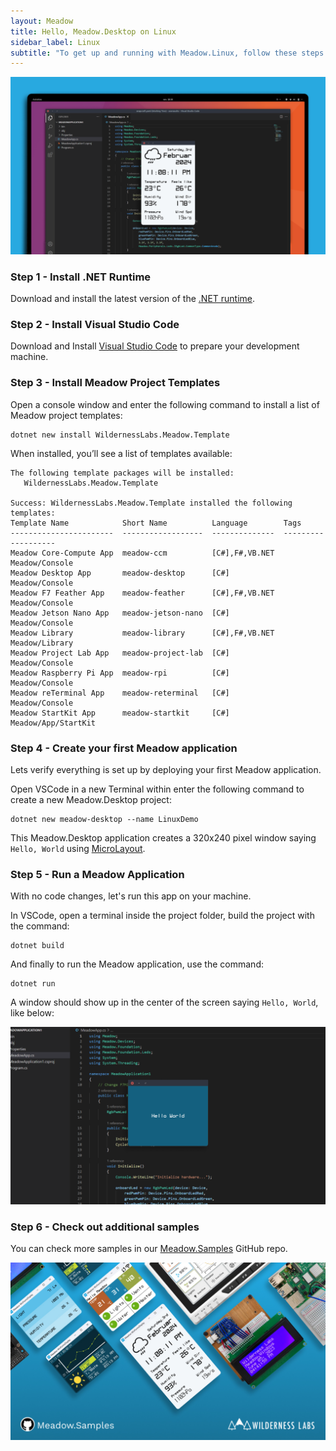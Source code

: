 ```yaml
---
layout: Meadow
title: Hello, Meadow.Desktop on Linux
sidebar_label: Linux
subtitle: "To get up and running with Meadow.Linux, follow these steps:"
---
```


![](wildernesslabs_desktop_getting_started.png)

<Tabs groupId="ide">
  <TabItem value="visualstudiocode" label="Visual Studio Code">

### Step 1 - Install .NET Runtime

Download and install the latest version of the [.NET runtime](https://dotnet.microsoft.com/en-us/download).

### Step 2 - Install Visual Studio Code

Download and Install [Visual Studio Code](https://visualstudio.microsoft.com/) to prepare your development machine.

### Step 3 - Install Meadow Project Templates

Open a console window and enter the following command to install a list of Meadow project templates:

```console
dotnet new install WildernessLabs.Meadow.Template
```

When installed, you’ll see a list of templates available:

```console
The following template packages will be installed:
   WildernessLabs.Meadow.Template

Success: WildernessLabs.Meadow.Template installed the following templates:
Template Name            Short Name          Language        Tags
-----------------------  ------------------  --------------  -------------------
Meadow Core-Compute App  meadow-ccm          [C#],F#,VB.NET  Meadow/Console
Meadow Desktop App       meadow-desktop      [C#]            Meadow/Console
Meadow F7 Feather App    meadow-feather      [C#],F#,VB.NET  Meadow/Console
Meadow Jetson Nano App   meadow-jetson-nano  [C#]            Meadow/Console
Meadow Library           meadow-library      [C#],F#,VB.NET  Meadow/Library
Meadow Project Lab App   meadow-project-lab  [C#]            Meadow/Console
Meadow Raspberry Pi App  meadow-rpi          [C#]            Meadow/Console
Meadow reTerminal App    meadow-reterminal   [C#]            Meadow/Console
Meadow StartKit App      meadow-startkit     [C#]            Meadow/App/StartKit
```

### Step 4 - Create your first Meadow application

Lets verify everything is set up by deploying your first Meadow application. 

Open VSCode in a new Terminal within enter the following command to create a new Meadow.Desktop project:

```console
dotnet new meadow-desktop --name LinuxDemo
```

This Meadow.Desktop application creates a 320x240 pixel window saying `Hello, World` using [MicroLayout](../../../Meadow.Foundation/Libraries_and_Frameworks/MicroLayout/index.md).

### Step 5 - Run a Meadow Application

With no code changes, let's run this app on your machine. 

In VSCode, open a terminal inside the project folder, build the project with the command:

```console
dotnet build
```

And finally to run the Meadow application, use the command:

```console
dotnet run
```

A window should show up in the center of the screen saying `Hello, World`, like below:

![Create new Meadow Application](wildernesslabs_desktop_winforms.png)

### Step 6 - Check out additional samples

You can check more samples in our [Meadow.Samples](https://github.com/WildernessLabs/Meadow.Samples) GitHub repo.

![Meadow.Desktop.Samples GitHub Repository](../../Common_Assets/wildernesslabs-meadow-desktop-samples.jpg)

  </TabItem>
</Tabs>